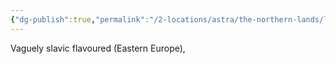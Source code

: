```yaml
---
{"dg-publish":true,"permalink":"/2-locations/astra/the-northern-lands/leones/borea/"}
---
```


Vaguely slavic flavoured (Eastern Europe),